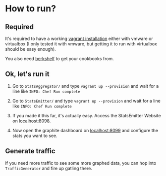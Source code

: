 # How to run?

## Required

It's required to have a working
[vagrant installation](http://www.vagrantup.com)
either with vmware or virtualbox (I only tested it with vmware,
but getting it to run with virtualbox should be easy enough).

You also need [berkshelf](http://berkshelf.com) to get your
cookbooks from.

## Ok, let's run it

1) Go to `StatsAggregator/` and type `vagrant up --provision`
and wait for a line like `INFO: Chef Run complete`

2) Go to `StatsEmitter/` and type `vagrant up --provision`
and wait for a line like `INFO: Chef Run complete`

3) If you made it this far, it's actually easy. Access the
StatsEmitter Website on [localhost:8098](http://127.0.0.1/8098).

4) Now open the graphite dashboard on
[localhost:8099](http://localhost:8099/dashboard/) and configure
the stats you want to see.

## Generate traffic

If you need more traffic to see some more graphed data, you can
hop into `TrafficGenerator` and fire up gatling there.
